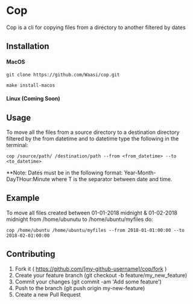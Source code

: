 # Cop

Cop is a cli for copying files from a directory to another filtered by dates

## Installation

#### MacOS

`git clone https://github.com/Waasi/cop.git`

`make install-macos`

#### Linux (Coming Soon)

## Usage

To move all the files from a source directory to a destination directory
filtered by the from datetime and to datetime type the following in the
terminal:

```shell
cop /source/path/ /destination/path --from <from_datetime> --to <to_datetime>
```

**Note: Dates must be in the following format: Year-Month-DayTHour:Minute
where T is the separator between date and time.

## Example

To move all files created between 01-01-2018 midnight & 01-02-2018 midnight
from /home/ubunutu to /home/ubuntu/myfiles do:

```shell
cop /home/ubuntu /home/ubuntu/myfiles --from 2018-01-01:00:00 --to 2018-02-01:00:00
```

## Contributing

1. Fork it ( https://github.com/[my-github-username]/cop/fork )
2. Create your feature branch (git checkout -b feature/my_new_feature)
3. Commit your changes (git commit -am 'Add some feature')
4. Push to the branch (git push origin my-new-feature)
5. Create a new Pull Request
